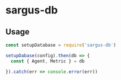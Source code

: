 # sargus-db

## Usage

``` js
const setupDatabase = require('sargus-db')

setupDabase(config).then(db => {
  const { Agent, Metric } = db

}).catch(err => console.error(err))
```
